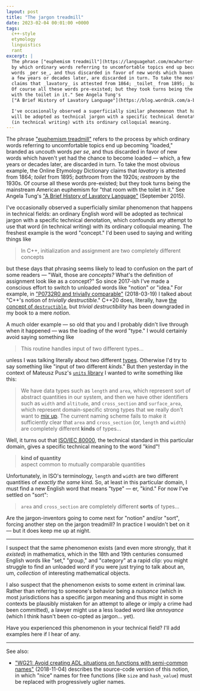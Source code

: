 ```yaml
---
layout: post
title: "The jargon treadmill"
date: 2023-02-04 00:01:00 +0000
tags:
  c++-style
  etymology
  linguistics
  rant
excerpt: |
  The phrase ["euphemism treadmill"](https://languagehat.com/mcwhorter-on-the-euphemism-treadmill/) refers to the process
  by which ordinary words referring to uncomfortable topics end up becoming "loaded," branded as uncouth
  words _per se_, and thus discarded in favor of new words which haven't yet had the chance to become loaded — which,
  a few years or decades later, are discarded in turn. To take the most obvious example, the Online Etymology Dictionary
  claims that _lavatory_ is attested from 1864; _toilet_ from 1895; _bathroom_ from the 1920s; _restroom_ by the 1930s.
  Of course all these words pre-existed; but they took turns being the mainstream American euphemism for "that room
  with the toilet in it." See Angela Tung's
  ["A Brief History of Lavatory Language"](https://blog.wordnik.com/a-brief-history-of-lavatory-language) (September 2015).

  I've occasionally observed a superficially similar phenomenon that happens in technical fields: an ordinary English word
  will be adopted as technical jargon with a specific technical denotation, which confounds any attempt to use that word
  (in technical writing) with its ordinary colloquial meaning.
---
```


The phrase ["euphemism treadmill"](https://languagehat.com/mcwhorter-on-the-euphemism-treadmill/) refers to the process
by which ordinary words referring to uncomfortable topics end up becoming "loaded," branded as uncouth
words _per se_, and thus discarded in favor of new words which haven't yet had the chance to become loaded — which,
a few years or decades later, are discarded in turn. To take the most obvious example, the Online Etymology Dictionary
claims that _lavatory_ is attested from 1864; _toilet_ from 1895; _bathroom_ from the 1920s; _restroom_ by the 1930s.
Of course all these words pre-existed; but they took turns being the mainstream American euphemism for "that room
with the toilet in it." See Angela Tung's
["A Brief History of Lavatory Language"](https://blog.wordnik.com/a-brief-history-of-lavatory-language) (September 2015).

I've occasionally observed a superficially similar phenomenon that happens in technical fields: an ordinary English word
will be adopted as technical jargon with a specific technical denotation, which confounds any attempt to use that word
(in technical writing) with its ordinary colloquial meaning. The freshest example is the word "concept." I'd been used
to saying and writing things like

> In C++, initialization and assignment are two completely different concepts

but these days that phrasing seems likely to lead to confusion on the part of some readers — "Wait, those are _concepts?_
What's the definition of assignment look like as a concept?" So since 2017-ish I've made a conscious effort
to switch to unloaded words like "notion" or "idea." For example,
in ["P0732R0 and trivially comparable"](/blog/2018/03/19/p0732r0-and-trivially-comparable/) (2018-03-19)
I talked about "C++'s notion of _trivially destructible_." C++20 does, literally, have
[the concept of `destructible`](https://en.cppreference.com/w/cpp/concepts/destructible), but
_trivial destructibility_ has been downgraded in my book to a mere _notion_.

A much older example — so old that you and I probably didn't live through when it happened — was the loading
of the word "type." I would certainly avoid saying something like

> This routine handles input of two different types...

unless I was talking literally about two different [types](https://en.wikipedia.org/wiki/Data_type). Otherwise I'd try
to say something like "input of two different _kinds_." But then yesterday in the context of Mateusz Pusz's
[`units` library](https://github.com/mpusz/units) I wanted to write something like this:

> We have data types such as `length` and `area`, which represent sort of abstract quantities in our system, and then
> we have other identifiers such as `width` and `altitude`, and `cross_section` and `surface_area`, which represent
> domain-specific strong types that we really don't want to [mix up](https://stackoverflow.com/search?q=mixed-mode%20arithmetic).
> The current naming scheme fails to make it sufficiently clear that `area` and `cross_section`
> (or, `length` and `width`) are completely different <b>kinds</b> of types...

Well, it turns out that [ISO/IEC 80000](https://en.wikipedia.org/wiki/ISO/IEC_80000), the technical standard
in this particular domain, gives a specific technical meaning to the word "kind"!

> <b>kind of quantity</b>  
> aspect common to mutually comparable quantities

Unfortunately, in ISO's terminology, `length` and `width` are two different quantities of _exactly the same_ kind.
So, at least in this particular domain, I must find a new English word that means "type" — er, "kind."
For now I've settled on "sort":

> `area` and `cross_section` are completely different <b>sorts</b> of types...

Are the jargon-inventors going to come next for "notion" and/or "sort", forcing another step on the jargon treadmill?
In practice I wouldn't bet on it — but it does keep me up at night.

----

I suspect that the same phenomenon exists (and even more strongly, that it _existed_) in mathematics, which in the 18th
and 19th centuries consumed English words like "set," "group," and "category" at a rapid clip: you
might struggle to find an unloaded word if you were just trying to talk about an, um, _collection_ of interesting
mathematical objects.

I also suspect that the phenomenon exists to some extent in criminal law. Rather than referring
to someone's behavior being a _nuisance_ (which in most jurisdictions has a specific jargon meaning and thus
might in some contexts be plausibly mistaken for an attempt to allege or imply a crime had been committed),
a lawyer might use a less loaded word like _annoyance_ (which I think hasn't been co-opted as jargon... yet).

Have you experienced this phenomenon in your technical field? I'll add examples here if I hear of any.

----

See also:

* ["WG21: Avoid creating ADL situations on functions with semi-common names"](/blog/2018/11/04/std-hash-value/) (2018-11-04)
    describes the source-code version of this notion, in which "nice" names for free functions (like `size` and `hash_value`)
    must be replaced with progressively uglier names.
